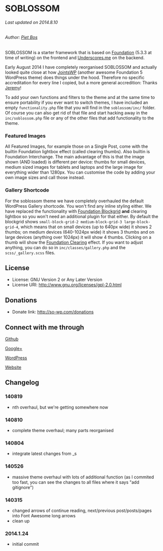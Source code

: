 SOBLOSSOM
=========

###### Last updated on 2014.8.10
###### Author: [Piet Bos](https://github.com/senlin)

SOBLOSSOM is a starter framework that is based on [Foundation](http://foundation.zurb.com) (5.3.3 at time of writing) on the frontend and [Underscores.me](http://underscores.me) on the backend. 

Early August 2014 I have completely reorganised SOBLOSSOM and actually looked quite close at how [JointsWP](http://jointswp.com/) (another awesome Foundation 5 WordPress theme) does things under the hood. Therefore no specific accreditation for every line I copied, but a more general accredition: Thanks [Jeremy](http://twitter.com/jeremyenglert)!

To add your own functions and filters to the theme and at the same time to ensure portability if you ever want to switch themes, I have included an empty `functionality.php` file that you will find in the `soblossom/inc/` folder. Of course you can also get rid of that file and start hacking away in the `inc/soblossom.php` file or any of the other files that add functionality to the theme.

### Featured Images

All Featured Images, for example those on a Single Post, come with the builtin Foundation lightbox effect (called clearing thumbs). Also builtin is Foundation Interchange. The main advantage of this is that the image shown (AND loaded) is different per device: thumbs for small devices, medium sized images for tablets and laptops and the large image for everything wider than 1280px. You can customise the code by adding your own image sizes and call those instead.

### Gallery Shortcode

For the soblossom theme we have completely overhauled the default WordPress Gallery shortcode. You won't find any inline styling either. We have replaced the functionality with [Foundation Blockgrid](http://foundation.zurb.com/docs/components/block_grid.html) **and** clearing lightbox so you won't need an additional plugin for that either.
By default the blockgrid shows `small-block-grid-2 medium-block-grid-3 large-block-grid-4`, which means that on small devices (up to 640px wide) it shows 2 thumbs; on medium devices (640-1024px wide) it shows 3 thumbs and on large devices (anything over 1024px) it will show 4 thumbs. Clicking on a thumb will show the [Foundation Clearing](http://foundation.zurb.com/docs/components/clearing.html) effect.
If you want to adjust anything, you can do so in `inc/classes/gallery.php` and the `scss/_gallery.scss` files.

## License

* License: GNU Version 2 or Any Later Version
* License URI: http://www.gnu.org/licenses/gpl-2.0.html

## Donations

* Donate link: http://so-wp.com/donations

## Connect with me through

[Github](https://github.com/senlin) 

[Google+](http://plus.google.com/+PietBos) 

[WordPress](http://profiles.wordpress.org/senlin/) 

[Website](http://senlinonline.com)

## Changelog

### 140819

* nth overhaul, but we're getting somewhere now

### 140810

* complete theme overhaul; many parts reorganised

### 140804

* integrate latest changes from _s

### 140526

* massive theme overhaul with lots of additional function (as I commited too fast, you can see the changes to all files where it says "add gitignore")

### 140315

* changed arrows of continue reading, next/previous post/posts/pages into Font Awesome long arrows
* clean up

### 2014.1.24

* initial commit
